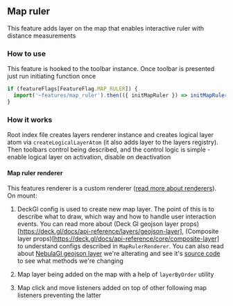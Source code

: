 ## Map ruler

This feature adds layer on the map that enables interactive ruler with distance measurements

### How to use

This feature is hooked to the toolbar instance. Once toolbar is presented just run initiating function once

```ts
if (featureFlags[FeatureFlag.MAP_RULER]) {
  import('~features/map_ruler').then(({ initMapRuler }) => initMapRuler());
}
```

### How it works

Root index file creates layers renderer instance and creates logical layer atom via `createLogicalLayerAtom` (it also adds layer to the layers registry).
Then toolbars control being described, and the control logic is simple - enable logical layer on activation, disable on deactivation

#### Map ruler renderer

This features renderer is a custom renderer ([read more about renderers](https://github.com/konturio/disaster-ninja-fe/blob/main/src/core/logical_layers/rfc.md#layers-renderers)).
On mount:

1. DeckGl config is used to create new map layer. The point of this is to describe what to draw, which way and how to handle user interaction events. You can read more about (Deck Gl geojson layer props)[https://deck.gl/docs/api-reference/layers/geojson-layer], (Composite layer props)[https://deck.gl/docs/api-reference/core/composite-layer] to understand configs described in `MapRulerRenderer`. You can also read about [NebulaGl geojson layer](https://nebula.gl/docs/api-reference/layers/editable-geojson-layer) we're alterating and see it's [source code](https://github.com/uber/nebula.gl/blob/master/modules/layers/src/layers/editable-geojson-layer.ts) to see what methods we're changing

2. Map layer being added on the map with a help of `layerByOrder` utility
3. Map click and move listeners added on top of other following map listeners preventing the latter
